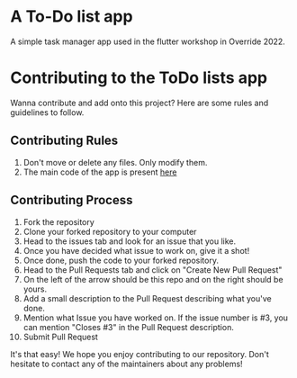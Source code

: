 # A To-Do list app

A simple task manager app used in the flutter workshop in Override 2022.


# Contributing to the ToDo lists app
Wanna contribute and add onto this project? Here are some rules and guidelines to follow.

## Contributing Rules
1. Don't move or delete any files. Only modify them.
2. The main code of the app is present [here](https://github.com/onCreate-PESUECC/Flutter-simple-ToDo-app/tree/master/lib)

## Contributing Process
1. Fork the repository
2. Clone your forked repository to your computer
3. Head to the issues tab and look for an issue that you like.
4. Once you have decided what issue to work on, give it a shot!
5. Once done, push the code to your forked repository.
6. Head to the Pull Requests tab and click on "Create New Pull Request"
7. On the left of the arrow should be this repo and on the right should be yours.
8. Add a small description to the Pull Request describing what you've done.
9. Mention what Issue you have worked on. If the issue number is #3, you can mention "Closes #3" in the Pull Request description.
10. Submit Pull Request

It's that easy! We hope you enjoy contributing to our repository. Don't hesitate to contact any of the maintainers about any problems!